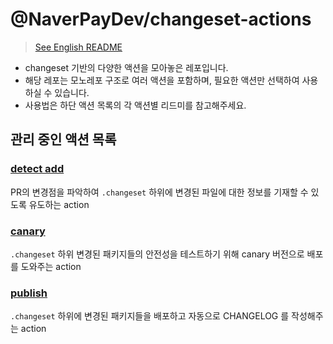 # @NaverPayDev/changeset-actions

> [See English README](./README.md)

- changeset 기반의 다양한 액션을 모아놓은 레포입니다.
- 해당 레포는 모노레포 구조로 여러 액션을 포함하며, 필요한 액션만 선택하여 사용하실 수 있습니다.
- 사용법은 하단 액션 목록의 각 액션별 리드미를 참고해주세요.

## 관리 중인 액션 목록

### [detect add](./detect-add/README.ko.md)

PR의 변경점을 파악하여 `.changeset` 하위에 변경된 파일에 대한 정보를 기재할 수 있도록 유도하는 action

### [canary](./canary-publish/README.ko.md)

`.changeset` 하위 변경된 패키지들의 안전성을 테스트하기 위해 canary 버전으로 배포를 도와주는 action

### [publish](./publish/README.ko.md)

`.changeset` 하위에 변경된 패키지들을 배포하고 자동으로 CHANGELOG 를 작성해주는 action
